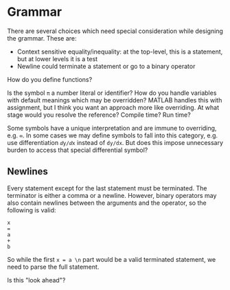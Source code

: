 # Grammar

There are several choices which need special consideration while designing the grammar. These are:
* Context sensitive equality/inequality: at the top-level, this is a statement, but at lower levels it is a test
* Newline could terminate a statement or go to a binary operator

How do you define functions?

Is the symbol `π` a number literal or identifier? How do you handle variables with default meanings which may be overridden? MATLAB handles this with assignment, but I think you want an approach more like overriding. At what stage would you resolve the reference? Compile time? Run time?

Some symbols have a unique interpretation and are immune to overriding, e.g. `∞`. In some cases we may define symbols to fall into this category, e.g. use differentiation `ⅆy/ⅆx` instead of `dy/dx`. But does this impose unnecessary burden to access that special differential symbol?

## Newlines

Every statement except for the last statement must be terminated. The terminator is either a comma or a newline. However, binary operators may also contain newlines between the arguments and the operator, so the following is valid:
```
x
=
a
+
b
```
So while the first `x = a \n` part would be a valid terminated statement, we need to parse the full statement.

Is this "look ahead"?